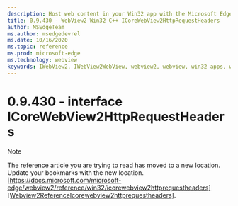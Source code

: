 ```yaml
---
description: Host web content in your Win32 app with the Microsoft Edge WebView2 control
title: 0.9.430 - WebView2 Win32 C++ ICoreWebView2HttpRequestHeaders
author: MSEdgeTeam
ms.author: msedgedevrel
ms.date: 10/16/2020
ms.topic: reference
ms.prod: microsoft-edge
ms.technology: webview
keywords: IWebView2, IWebView2WebView, webview2, webview, win32 apps, win32, edge, ICoreWebView2, ICoreWebView2Host, browser control, edge html
---
```


# 0.9.430 - interface ICoreWebView2HttpRequestHeaders 

> [!NOTE]
> The reference article you are trying to read has moved to a new location.  
> Update your bookmarks with the new location.  
> [https://docs.microsoft.com/microsoft-edge/webview2/reference/win32/icorewebview2httprequestheaders][Webview2ReferenceIcorewebview2httprequestheaders].  

[Webview2ReferenceIcorewebview2httprequestheaders]: /microsoft-edge/webview2/reference/win32/icorewebview2httprequestheaders "interface ICoreWebView2HttpRequestHeaders | Microsoft Docs"
